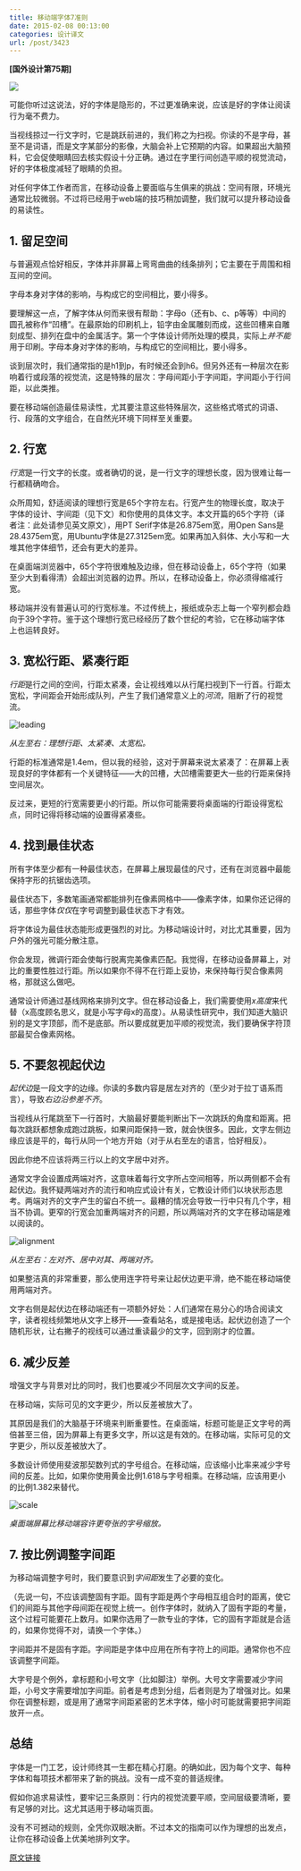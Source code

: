 ```yaml
---
title: 移动端字体7准则
date: 2015-02-08 00:13:00
categories: 设计译文
url: /post/3423
---
```


**[国外设计第75期]**

![](http://netdna.webdesignerdepot.com/uploads/2015/02/featured1.jpg)

可能你听过这说法，好的字体是隐形的，不过更准确来说，应该是好的字体让阅读行为毫不费力。

当视线掠过一行文字时，它是跳跃前进的，我们称之为扫视。你读的不是字母，甚至不是词语，而是文字某部分的影像，大脑会补上它预期的内容。如果超出大脑预料，它会促使眼睛回去核实假设十分正确。通过在字里行间创造平顺的视觉流动，好的字体极度减轻了眼睛的负担。

对任何字体工作者而言，在移动设备上要面临与生俱来的挑战：空间有限，环境光通常比较微弱。不过将已经用于web端的技巧稍加调整，我们就可以提升移动设备的易读性。

## 1. 留足空间

与普遍观点恰好相反，字体并非屏幕上弯弯曲曲的线条排列；它主要在于周围和相互间的空间。

字母本身对字体的影响，与构成它的空间相比，要小得多。

要理解这一点，了解字体从何而来很有帮助：字母o（还有b、c、p等等）中间的圆孔被称作“凹槽”。在最原始的印刷机上，铅字由金属雕刻而成，这些凹槽来自雕刻成型、排列在盘中的金属活字。第一个字体设计师所处理的模具，实际上*并不能*用于印刷。字母本身对字体的影响，与构成它的空间相比，要小得多。

谈到层次时，我们通常指的是h1到p，有时候还会到h6。但另外还有一种层次在影响着行或段落的视觉流，这是特殊的层次：字母间距小于字间距，字间距小于行间距，以此类推。

要在移动端创造最佳易读性，尤其要注意这些特殊层次，这些格式塔式的词语、行、段落的文字组合，在自然光环境下同样至关重要。

## 2. 行宽

*行宽*是一行文字的长度。或者确切的说，是一行文字的理想长度，因为很难让每一行都精确吻合。

众所周知，舒适阅读的理想行宽是65个字符左右。行宽产生的物理长度，取决于字体的设计、字间距（见下文）和你使用的具体文字。本文开篇的65个字符（译者注：此处请参见英文原文），用PT Serif字体是26.875em宽，用Open Sans是28.4375em宽，用Ubuntu字体是27.3125em宽。如果再加入斜体、大小写和一大堆其他字体细节，还会有更大的差异。

在桌面端浏览器中，65个字符很难触及边缘，但在移动设备上，65个字符（如果至少大到看得清）会超出浏览器的边界。所以，在移动设备上，你必须得缩减行宽。

移动端并没有普遍认可的行宽标准。不过传统上，报纸或杂志上每一个窄列都会趋向于39个字符。鉴于这个理想行宽已经经历了数个世纪的考验，它在移动端字体上也运转良好。

## 3. 宽松行距、紧凑行距

*行距*是行之间的空间，行距太紧凑，会让视线难以从行尾扫视到下一行首。行距太宽松，字间距会开始形成队列，产生了我们通常意义上的*河流*，阻断了行的视觉流。

![leading](http://netdna.webdesignerdepot.com/uploads/2015/02/leading.jpg "7 simple rules for mobile typography photo")

*从左至右：理想行距、太紧凑、太宽松。*

行距的标准通常是1.4em，但以我的经验，这对于屏幕来说太紧凑了：在屏幕上表现良好的字体都有一个关键特征——大的凹槽，大凹槽需要更大一些的行距来保持空间层次。

反过来，更短的行宽需要更小的行距。所以你可能需要将桌面端的行距设得宽松点，同时记得将移动端的设置得紧凑些。

## 4. 找到最佳状态

所有字体至少都有一种最佳状态，在屏幕上展现最佳的尺寸，还有在浏览器中最能保持字形的抗锯齿选项。

最佳状态下，多数笔画通常都能排列在像素网格中——像素字体，如果你还记得的话，那些字体*仅仅*在字号调整到最佳状态下才有效。

将字体设为最佳状态能形成更强烈的对比。为移动端设计时，对比尤其重要，因为户外的强光可能分散注意。

你会发现，微调行距会使每行脱离完美像素匹配。我觉得，在移动设备屏幕上，对比的重要性胜过行距。所以如果你不得不在行距上妥协，来保持每行契合像素网格，那就这么做吧。

通常设计师通过基线网格来排列文字。但在移动设备上，我们需要使用*x高度*来代替（x高度顾名思义，就是小写字母x的高度）。从易读性研究中，我们知道大脑识别的是文字顶部，而不是底部。所以要成就更加平顺的视觉流，我们要确保字符顶部最契合像素网格。

## 5. 不要忽视起伏边

*起伏边*是一段文字的边缘。你读的多数内容是居左对齐的（至少对于拉丁语系而言），导致*右边沿参差不齐*。

当视线从行尾跳至下一行首时，大脑最好要能判断出下一次跳跃的角度和距离。把每次跳跃都想象成跑过跳板，如果间距保持一致，就会快很多。因此，文字左侧边缘应该是平的，每行从同一个地方开始（对于从右至左的语言，恰好相反）。

因此你绝不应该将两三行以上的文字居中对齐。

通常文字会设置成两端对齐，这意味着每行文字所占空间相等，所以两侧都不会有起伏边。我怀疑两端对齐的流行和响应式设计有关，它教设计师们以块状形态思考。两端对齐的文字产生的留白不统一。最糟的情况会导致一行中只有几个字，相当不协调。更窄的行宽会加重两端对齐的问题，所以两端对齐的文字在移动端是难以阅读的。

![alignment](http://netdna.webdesignerdepot.com/uploads/2015/02/alignment.jpg "7 simple rules for mobile typography photo")

*从左至右：左对齐、居中对其、两端对齐。*

如果整洁真的非常重要，那么使用连字符号来让起伏边更平滑，绝不能在移动端使用两端对齐。

文字右侧是起伏边在移动端还有一项额外好处：人们通常在易分心的场合阅读文字，读者视线频繁地从文字上移开——查看站名，或是接电话。起伏边创造了一个随机形状，让右撇子的视线可以通过重读最少的文字，回到刚才的位置。

## 6. 减少反差

增强文字与背景对比的同时，我们也要减少不同层次文字间的反差。

在移动端，实际可见的文字更少，所以反差被放大了。

其原因是我们的大脑基于环境来判断重要性。在桌面端，标题可能是正文字号的两倍甚至三倍，因为屏幕上有更多文字，所以这是有效的。在移动端，实际可见的文字更少，所以反差被放大了。

多数设计师使用斐波那契数列式的字号组合。在移动端，应该缩小比率来减少字号间的反差。比如，如果你使用黄金比例1.618与字号相乘。在移动端，应该用更小的比例1.382来替代。

![scale](http://netdna.webdesignerdepot.com/uploads/2015/02/scale.jpg "7 simple rules for mobile typography photo")

*桌面端屏幕比移动端容许更夸张的字号缩放。*

## 7. 按比例调整字间距

为移动端调整字号时，我们要意识到*字间距*发生了必要的变化。

（先说一句，不应该调整固有字距。固有字距是两个字母相互组合时的距离，使它们的间距与其他字母间距在视觉上统一。创作字体时，就纳入了固有字距的考量，这个过程可能要花上数月。如果你选用了一款专业的字体，它的固有字距就是合适的，如果你觉得不对，请换一个字体。）

字间距并不是固有字距。字间距是字体中应用在所有字符上的间距。通常你也不应该调整字间距。

大字号是个例外，拿标题和小号文字（比如脚注）举例。大号文字需要减少字间距，小号文字需要增加字间距。前者是考虑到分组，后者则是为了增强对比。如果你在调整标题，或是用了通常字间距紧密的艺术字体，缩小时可能就需要把字间距放开一点。

## 总结

字体是一门工艺，设计师终其一生都在精心打磨。的确如此，因为每个文字、每种字体和每项技术都带来了新的挑战。没有一成不变的普适规律。

假如你追求易读性，要牢记三条原则：行内的视觉流要平顺，空间层级要清晰，要有足够的对比。这尤其适用于移动端页面。

没有不可撼动的规则，全凭你双眼决断。不过本文的指南可以作为理想的出发点，让你在移动设备上优美地排列文字。

[原文链接](http://www.webdesignerdepot.com/2015/02/7-simple-rules-for-mobile-typography/)